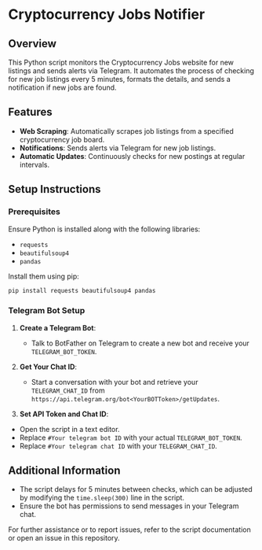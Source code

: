 # Cryptocurrency Jobs Notifier

## Overview

This Python script monitors the Cryptocurrency Jobs website for new listings and sends alerts via Telegram. It automates the process of checking for new job listings every 5 minutes, formats the details, and sends a notification if new jobs are found.

## Features

- **Web Scraping**: Automatically scrapes job listings from a specified cryptocurrency job board.
- **Notifications**: Sends alerts via Telegram for new job listings.
- **Automatic Updates**: Continuously checks for new postings at regular intervals.

## Setup Instructions

### Prerequisites

Ensure Python is installed along with the following libraries:
- `requests`
- `beautifulsoup4`
- `pandas`

Install them using pip:

```bash
pip install requests beautifulsoup4 pandas
```

### Telegram Bot Setup
1. **Create a Telegram Bot**:
   - Talk to BotFather on Telegram to create a new bot and receive your `TELEGRAM_BOT_TOKEN`.
2. **Get Your Chat ID**:
   - Start a conversation with your bot and retrieve your `TELEGRAM_CHAT_ID` from `https://api.telegram.org/bot<YourBOTToken>/getUpdates`.

2. **Set API Token and Chat ID**:
- Open the script in a text editor.
- Replace `#Your telegram bot ID` with your actual `TELEGRAM_BOT_TOKEN`.
- Replace `#Your telegram chat ID` with your `TELEGRAM_CHAT_ID`.

## Additional Information
- The script delays for 5 minutes between checks, which can be adjusted by modifying the `time.sleep(300)` line in the script.
- Ensure the bot has permissions to send messages in your Telegram chat.

For further assistance or to report issues, refer to the script documentation or open an issue in this repository.
